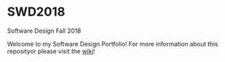 # SWD2018
Software Design Fall 2018

Welcome to my Software Design Portfolio! For more information about this reposityor please visit the [wiki](https://github.com/benjamin-weinberg/SWD2018/wiki)!
